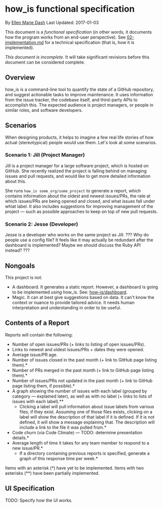 # how_is functional specification

By [Ellen Marie Dash](https://twitter.com/duckinator)
Last Updated: 2017-01-03

This document is a _functional specification_ (in other words, it documents
how the program works from an end-user perspective).
See [02-implementation.md](02-implementation.md) for a technical
specification (that is, how it is implemented).

*This document is incomplete.* It will take significant revisions before
this document can be considered complete.

## Overview

how_is is a command-line tool to quantify the state of a GitHub
repository, and suggest actionable tasks to improve maintenance. It uses
information from the issue tracker, the codebase itself, and third-party
APIs to accomplish this. The expected audience is project managers, or
people in similar roles, and software developers.

## Scenarios

When designing products, it helps to imagine a few real life stories of
how actual (stereotypical) people would use them. Let's look at some
scenarios.

### Scenario 1: Jill (Project Manager)

Jill is a project manager for a large software project, which is hosted
on GitHub. She recently realized the project is falling behind on
managing issues and pull requests, and would like to get more detailed
information about this.

She runs `how_is some_org/some_project` to generate a report, which
contains information about the oldest and newest issues/PRs, the rate at
which issues/PRs are being opened and closed, and what issues fall under
whiat label. It also includes suggestions for improving management of
the project &mdash; such as possible approaches to keep on top of new
pull requests.

### Scenario 2: Jesse (Developer)

Jesse is a developer who works on the same project as Jill.
??? Why do people use a config file? It feels like it may actually
be redundant after the dashboard is implemented? Maybe we should discuss
the Ruby API instead? ???

## Nongoals

This project is not:

* A dashboard. It generates a static report. However, a dashboard is
  going to be implemented _using_ how\_is. See:
  [how-is/dashboard](https://github.com/how-is/dashboard).
* Magic. It can at best give suggestions based on data. It can't know
  the context or nuance to provide tailored advice. It needs human
  interpretation and understanding in order to be useful.

## Contents of a Report

Reports will contain the following:

* Number of open issues/PRs (+ links to listing of open issues/PRs).
* Links to newest and oldest issues/PRs + dates they were opened.
* Average issue/PR age.
* Number of issues closed in the past month (+ link to GitHub page listing
  them).\*
* Number of PRs merged in the past month (+ link to GitHub page listing
  them).\*
* Number of issues/PRs not updated in the past month (+ link to GitHub
  page listing them, if possible).\*
* A graph showing the number of issues with each label (grouped by
  category &mdash; explained later), as well as with no label (+ links
  to lists of issues with each label).\*\*
  * Clicking a label will pull information about issue labels from
    various files, if they exist. Assuming one of those files exists,
    clicking on a label will show the description of that label if it is
    defined. If it is not defined, it will show a message explaining
    that. The description will include a link to the file it was pulled
    from.\*
* Code churn (via Code Climate) &mdash; TODO: determine presentation
  details.\*
* Average length of time it takes for any team member to respond to a
  new issue/PR.\*
  * If a directory containing previous reports is specified, generate a
    graph of this response time per week.\*

Items with an asterisk (\*) have yet to be implemented.
Items with two asterisks (\*\*) have been partially implemented.

## UI Specification

TODO: Specify how the UI works.


